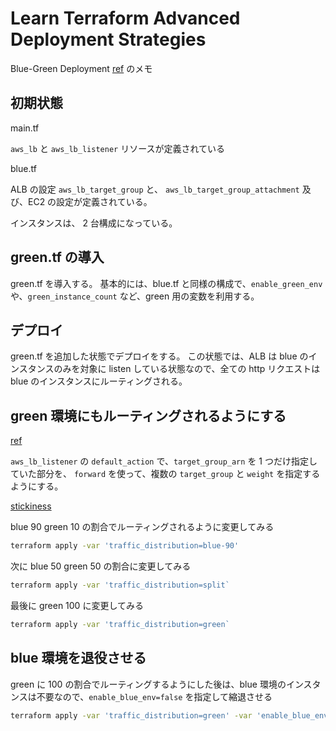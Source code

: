 # Learn Terraform Advanced Deployment Strategies

Blue-Green Deployment [ref](https://learn.hashicorp.com/tutorials/terraform/blue-green-canary-tests-deployments?in=terraform/aws) のメモ

## 初期状態

main.tf

`aws_lb` と `aws_lb_listener` リソースが定義されている

blue.tf

ALB の設定 `aws_lb_target_group` と、 `aws_lb_target_group_attachment` 及び、EC2 の設定が定義されている。

インスタンスは、 2 台構成になっている。

## green.tf の導入

green.tf を導入する。
基本的には、blue.tf と同様の構成で、`enable_green_env` や、`green_instance_count` など、green 用の変数を利用する。

## デプロイ

green.tf を追加した状態でデプロイをする。
この状態では、ALB は blue のインスタンスのみを対象に listen している状態なので、全ての http リクエストは blue のインスタンスにルーティングされる。

## green 環境にもルーティングされるようにする

[ref](https://learn.hashicorp.com/tutorials/terraform/blue-green-canary-tests-deployments?in=terraform/aws#add-feature-toggles-to-route-traffic)

`aws_lb_listener` の `default_action` で、`target_group_arn` を 1 つだけ指定していた部分を、 `forward` を使って、複数の `target_group` と `weight` を指定するようにする。

[stickiness](https://aws.amazon.com/jp/blogs/devops/blue-green-deployments-with-application-load-balancer/)

blue 90 green 10 の割合でルーティングされるように変更してみる

```bash
terraform apply -var 'traffic_distribution=blue-90'
```

次に blue 50 green 50 の割合に変更してみる

```bash
terraform apply -var 'traffic_distribution=split`
```

最後に green 100 に変更してみる

```bash
terraform apply -var 'traffic_distribution=green`
```

## blue 環境を退役させる

green に 100 の割合でルーティングするようにした後は、blue 環境のインスタンスは不要なので、`enable_blue_env=false` を指定して縮退させる

```bash
terraform apply -var 'traffic_distribution=green' -var 'enable_blue_env=false'
```
